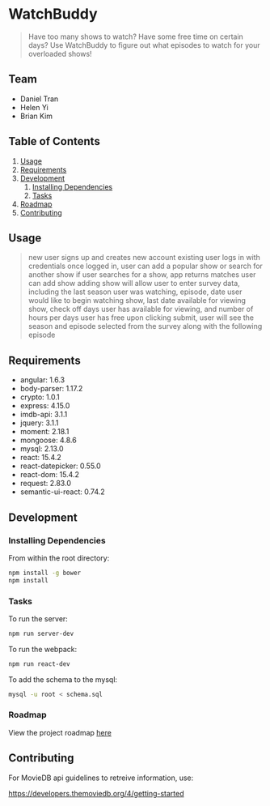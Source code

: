 # WatchBuddy

> Have too many shows to watch? Have some free time on certain days? Use WatchBuddy to figure out what episodes to watch for your overloaded shows!

## Team

  - Daniel Tran
  - Helen Yi
  - Brian Kim

## Table of Contents

1. [Usage](#Usage)
1. [Requirements](#requirements)
1. [Development](#development)
    1. [Installing Dependencies](#installing-dependencies)
    1. [Tasks](#tasks)
1. [Roadmap](#roadmap)
1. [Contributing](#contributing)

## Usage

> new user signs up and creates new account
> existing user logs in with credentials
> once logged in, user can add a popular show or search for another show
> if user searches for a show, app returns matches
> user can add show
> adding show will allow user to enter survey data, including the last
> season user was watching, episode, date user would like to begin
> watching show, last date available for viewing show, check off
> days user has available for viewing, and number of hours per days
> user has free
> upon clicking submit, user will see the season and episode selected
> from the survey along with the following episode

## Requirements

- angular: 1.6.3
- body-parser: 1.17.2
- crypto: 1.0.1
- express: 4.15.0
- imdb-api: 3.1.1
- jquery: 3.1.1
- moment: 2.18.1
- mongoose: 4.8.6
- mysql: 2.13.0
- react: 15.4.2
- react-datepicker: 0.55.0
- react-dom: 15.4.2
- request: 2.83.0
- semantic-ui-react: 0.74.2

## Development

### Installing Dependencies

From within the root directory:

```sh
npm install -g bower
npm install
```

### Tasks

To run the server:

```sh
npm run server-dev
```


To run the webpack:

```sh
npm run react-dev
```


To add the schema to the mysql:

```sh
mysql -u root < schema.sql
```

### Roadmap

View the project roadmap [here](LINK_TO_DOC)


## Contributing

For MovieDB api guidelines to retreive information, use:

https://developers.themoviedb.org/4/getting-started


